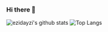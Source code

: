 ### Hi there 👋

<!--
**ezidayzi/ezidayzi** is a ✨ _special_ ✨ repository because its `README.md` (this file) appears on your GitHub profile.

Here are some ideas to get you started:

- 🔭 I’m currently working on ...
- 🌱 I’m currently learning ...
- 👯 I’m looking to collaborate on ...
- 🤔 I’m looking for help with ...
- 💬 Ask me about ...
- 📫 How to reach me: ...
- 😄 Pronouns: ...
- ⚡ Fun fact: ...
-->

![ezidayzi's github stats](https://github-readme-stats.vercel.app/api?username=ezidayzi&show_icons=true)
![Top Langs](https://github-readme-stats.vercel.app/api/top-langs/?username=ezidayzi&layout=compact)
